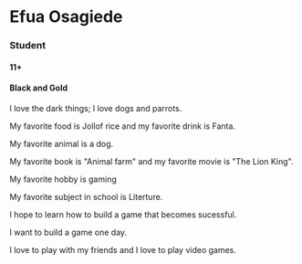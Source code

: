 <!DOCTYPE html>
<html lang="en">
<head>
    <meta charset="UTF-8">
    <meta name="viewport" content="width=device-width, initial-scale=1.0">
    <title>Efua Osagiede | Profile</title>
</head>
<body>
    <! -- Your name -- >
    <h1>Efua Osagiede</h1> 
    <! -- Your title or role (e.g., Student, Developer, etc. ) -- >
    <h3> Student </h3>
    <! -- Your age -- >
    <h4>11+</h4>
    <! -- Your favorite color or game -- >
    <h4>Black and Gold</h4>
    <! -- What you love doing (drawing, reading, dancing, etc. ) -- >
    <p>I love the dark things; I love dogs and parrots.</p>
    <! -- Your favorite food or drink -- >
    <p>My favorite food is Jollof rice and my favorite drink is Fanta.</p>
    <! -- Your favorite animal -- >
    <p>My favorite animal is a dog.</p>
    <! -- Your favorite book or movie -- >  
    <p>My favorite book is "Animal farm" and my favorite movie is "The Lion King".</p>
    <! -- Your favorite hobby or activity -- >   
     <p>My favorite hobby is gaming </p>
    <! -- Your favorite subject in school -- >  
     <p>My favorite subject in school is Literture.</p>
    <! -- What you hope to learn in this coding class -- >
     <p>I hope to learn how to build a game that becomes sucessful.</p>
    <! -- What you want to build one day -- >
        <p>I want to build a game one day.</p>
    <! -- Anything else fun about you !-- >
     <p>I love to play with my friends and I love to play video games.</p>
</body>
</html>
